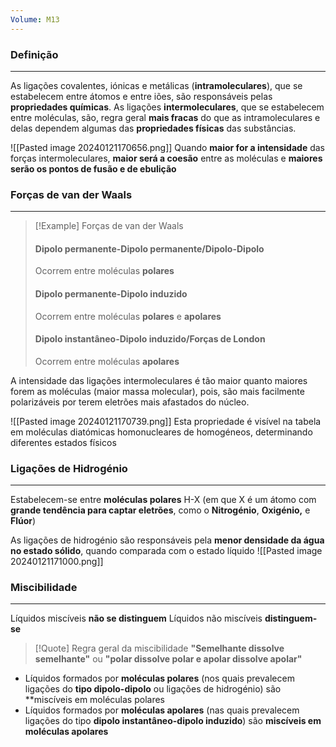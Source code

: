 ```yaml
---
Volume: M13
---
```

### Definição
---
As ligações covalentes, iónicas e metálicas (**intramoleculares**), que se estabelecem entre átomos e entre iões, são responsáveis pelas **propriedades químicas**.
As ligações **intermoleculares**, que se estabelecem entre moléculas, são, regra geral **mais fracas** do que as intramoleculares e delas dependem algumas das **propriedades físicas** das substâncias.

![[Pasted image 20240121170656.png]]
Quando **maior for a intensidade** das forças intermoleculares, **maior será a coesão** entre as moléculas e **maiores serão os pontos de fusão e de ebulição**

### Forças de van der Waals
---
>[!Example] Forças de van der Waals
>#### Dipolo permanente-Dipolo permanente/Dipolo-Dipolo
>Ocorrem entre moléculas **polares**
>
>#### Dipolo permanente-Dipolo induzido
>Ocorrem entre moléculas **polares** e **apolares**
>
>#### Dipolo instantâneo-Dipolo induzido/Forças de London
>Ocorrem entre moléculas **apolares**

A intensidade das ligações intermoleculares é tão maior quanto maiores forem as moléculas (maior massa molecular), pois, são mais facilmente polarizáveis por terem eletrões mais afastados do núcleo.

![[Pasted image 20240121170739.png]]
Esta propriedade é visível na tabela em moléculas diatómicas homonucleares de homogéneos, determinando diferentes estados físicos

### Ligações de Hidrogénio
---
Estabelecem-se entre **moléculas polares** H-X (em que X é um átomo com **grande tendência para captar eletrões**, como o **Nitrogénio**, **Oxigénio,** e **Flúor**)

As ligações de hidrogénio são responsáveis pela **menor densidade da água no estado sólido**, quando comparada com o estado líquido
![[Pasted image 20240121171000.png]]

### Miscibilidade
---
Líquidos miscíveis **não se distinguem**
Líquidos não miscíveis **distinguem-se**

>[!Quote] Regra geral da miscibilidade
>**"Semelhante dissolve semelhante"** ou **"polar dissolve polar e apolar dissolve apolar"**

- Líquidos formados por **moléculas polares** (nos quais prevalecem ligações do **tipo dipolo-dipolo** ou ligações de hidrogénio) são **miscíveis em moléculas polares
- Líquidos formados por **moléculas apolares** (nas quais prevalecem ligações do tipo **dipolo instantâneo-dipolo induzido**) são **miscíveis em moléculas apolares**